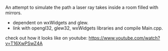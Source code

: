 An attempt to simulate the path a laser ray takes inside a room filled with mirrors.
- dependent on wxWidgets and glew.
- link with opengl32, glew32, wxWidgets libraries and compile Main.cpp.

check out how it looks like on youtube:
https://www.youtube.com/watch?v=T16XwPSwZ4A

